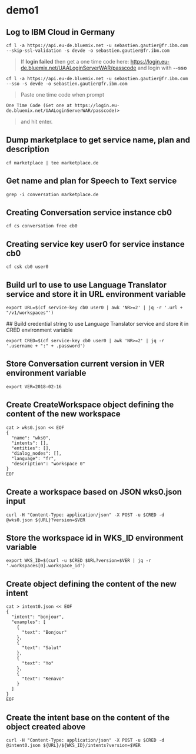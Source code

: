 # demo1

## Log to IBM Cloud in Germany
```
cf l -a https://api.eu-de.bluemix.net -u sebastien.gautier@fr.ibm.com --skip-ssl-validation -s devde -o sebastien.gautier@fr.ibm.com
```

> If **login failed** then get a one time code here:
https://login.eu-de.bluemix.net/UAALoginServerWAR/passcode
and login with **--sso**

```
cf l -a https://api.eu-de.bluemix.net -u sebastien.gautier@fr.ibm.com --sso -s devde -o sebastien.gautier@fr.ibm.com
```
> Paste one time code when prompt
```
One Time Code (Get one at https://login.eu-de.bluemix.net/UAALoginServerWAR/passcode)>
```
> and hit enter.

## Dump marketplace to get service name, plan and description

```
cf marketplace | tee marketplace.de
```

## Get name and plan for Speech to Text service

```
grep -i conversation marketplace.de
```

## Creating Conversation service instance cb0

```
cf cs conversation free cb0
```

## Creating service key user0 for service instance cb0

```
cf csk cb0 user0
```

## Build url to use to use Language Translator service and store it in URL environment variable

```
export URL=$(cf service-key cb0 user0 | awk 'NR>=2' | jq -r '.url + "/v1/workspaces"')
```

## Build credential string to use Language Translator service and store it in CRED environment variable

```
export CRED=$(cf service-key cb0 user0 | awk 'NR>=2' | jq -r '.username + ":" + .password')
```

## Store Conversation current version in VER environment variable

```
export VER=2018-02-16
```

## Create CreateWorkspace object defining the content of the new workspace

```
cat > wks0.json << EOF
{
  "name": "wks0",
  "intents": [],
  "entities": [],
  "dialog_nodes": [],
  "language": "fr",
  "description": "workspace 0"
}
EOF
```

## Create a workspace based on JSON wks0.json input

```
curl -H "Content-Type: application/json" -X POST -u $CRED -d @wks0.json ${URL}?version=$VER
```

## Store the workspace id in WKS_ID environment variable

```
export WKS_ID=$(curl -u $CRED $URL?version=$VER | jq -r '.workspaces[0].workspace_id')
```

## Create object defining the content of the new intent

```
cat > intent0.json << EOF
{
  "intent": "bonjour",
  "examples": [
    {
      "text": "Bonjour"
    },
    {
      "text": "Salut"
    },
    {
      "text": "Yo"
    },
    {
      "text": "Kenavo"
    }
  ]
}
EOF
```

## Create the intent base on the content of the object created above

```
curl -H "Content-Type: application/json" -X POST -u $CRED -d @intent0.json ${URL}/${WKS_ID}/intents?version=$VER
```

